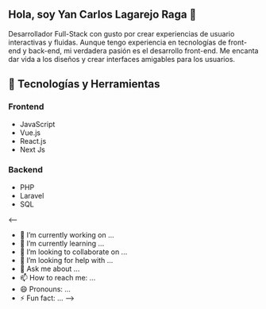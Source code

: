 ## Hola, soy Yan Carlos Lagarejo Raga 🌱 

Desarrollador Full-Stack con gusto por crear experiencias de usuario interactivas y fluidas. Aunque tengo experiencia en tecnologías de front-end y back-end, mi verdadera pasión es el desarrollo front-end. Me encanta dar vida a los diseños y crear interfaces amigables para los usuarios.

## 🔧 Tecnologías y Herramientas

### Frontend

- JavaScript
- Vue.js
- React.js
- Next Js

### Backend

- PHP
- Laravel
- SQL
  
<--
- 🔭 I’m currently working on ...
- 🌱 I’m currently learning ...
- 👯 I’m looking to collaborate on ...
- 🤔 I’m looking for help with ...
- 💬 Ask me about ...
- 📫 How to reach me: ...
- 😄 Pronouns: ...
- ⚡ Fun fact: ...
-->
